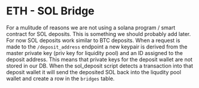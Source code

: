 # ETH - SOL Bridge
For a mulitude of reasons we are not using a solana program / smart contract for SOL deposits. This is something we should probably add later.
For now SOL deposits work similar to BTC deposits. When a request is made to the `/deposit_address` endpoint a new keypair is derived from the master private key (priv key for liquidity pool) and an ID assigned to the deposit address.
This means that private keys for the deposit wallet are not stored in our DB. When the sol_deposit script detects a transaction into that deposit wallet it will send the deposited SOL back into the liqudity pool wallet and create a row in the `bridges` table.